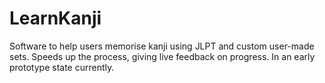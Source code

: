 # LearnKanji
Software to help users memorise kanji using JLPT and custom user-made sets. Speeds up the process, giving live feedback on progress.
In an early prototype state currently. 
